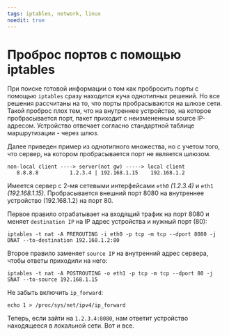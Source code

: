 ```yaml
---
tags: iptables, network, linux
noedit: true
---
```


# Проброс портов с помощью iptables

При поиске готовой информации о том как пробросить порты с помощью `iptables` сразу находится куча однотипных решений. Но все решения рассчитаны на то, что порты пробрасываются на шлюзе сети. Такой проброс плох тем, что на внутреннее устройство, на которое пробрасывается порт, пакет приходит с неизмененным source IP-адресом. Устройство отвечает согласно стандартной таблице маршрутизации - через шлюз.

Далее приведен пример из однотипного множества, но с учетом того, что сервер, на котором пробрасывается порт не является шлюзом.

    non-local client ----> server(not gw) -----> local client
       8.8.8.8          1.2.3.4 | 192.168.1.15    192.168.1.2

Имеется сервер с 2-мя сетевыми интерфейсами `eth0` *(1.2.3.4)* и `eth1` *(192.168.1.15)*. Пробрасывается внешний порт 8080 на внутреннее устройство (192.168.1.2) на порт 80.

Первое правило отрабатывает на входящий трафик на порт 8080 и меняет `destination IP` на IP адрес устройства и нужный порт (80):

    iptables -t nat -A PREROUTING -i eth0 -p tcp -m tcp --dport 8080 -j DNAT --to-destination 192.168.1.2:80

Второе правило заменяет `source IP` на внутренний адрес сервера, чтобы ответы приходили на него:

    iptables -t nat -A POSTROUTING -o eth1 -p tcp -m tcp --dport 80 -j SNAT --to-source 192.168.1.15

Не забыть включить `ip_forward`:

    echo 1 > /proc/sys/net/ipv4/ip_forward

Теперь, если зайти на `1.2.3.4:8080`, нам ответит устройство находящееся в локальной сети. Вот и все.

